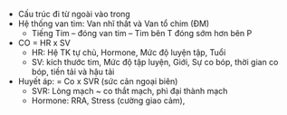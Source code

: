 - Cấu trúc đi từ ngoài vào trong
- Hệ thống van tim: Van nhĩ thất và Van tổ chim (ĐM)
	- Tiếng Tim – đóng van tim – Tim bên T đóng sớm hơn bên P
- CO = HR x SV
	- HR: Hệ TK tự chủ, Hormone, Mức độ luyện tập, Tuổi
	- SV: kích thước tim, Mức độ tập luyện, Giới, Sự co bóp, thời gian co bóp, tiền tải và hậu tải
- Huyết áp: = Co x SVR (sức cản ngoại biên)
	- SVR: Lòng mạch ~ co thắt mạch, phì đại thành mạch
	- Hormone: RRA, Stress (cường giao cảm),